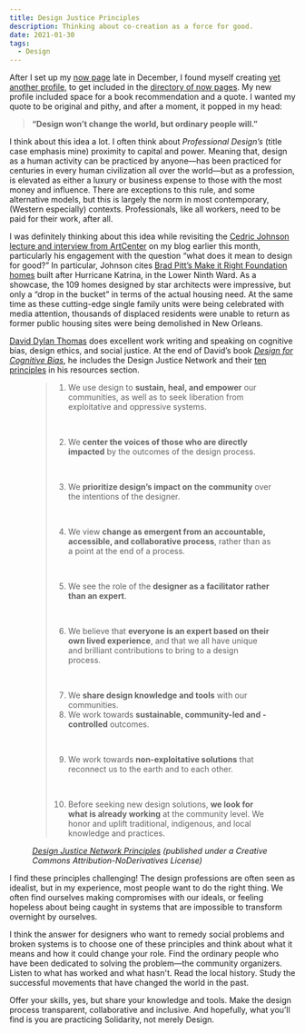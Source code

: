 ```yaml
---
title: Design Justice Principles
description: Thinking about co-creation as a force for good.
date: 2021-01-30
tags:
  - Design
---
```


After I set up my [now page](/now/) late in December, I found myself creating [yet another profile](https://nownownow.com/p/Mu02), to get included in the [directory of now pages](https://nownownow.com/). My new profile included space for a book recommendation and a quote. I wanted my quote to be original and pithy, and after a moment, it popped in my head:

<blockquote><strong>“Design won’t change the world, but ordinary people will.”</strong></blockquote>

I think about this idea a lot. I often think about <em>Professional Design’s</em> (title case emphasis mine) proximity to capital and power. Meaning that, design as a human activity can be practiced by anyone&mdash;has been practiced for centuries in every human civilization all over the world&mdash;but as a profession, is elevated as either a luxury or business expense to those with the most money and influence. There are exceptions to this rule, and some alternative models, but this is largely the norm in most contemporary, (Western especially) contexts. Professionals, like all workers, need to be paid for their work, after all.

I was definitely thinking about this idea while revisiting the [Cedric Johnson lecture and interview from ArtCenter](/posts/2021-cedric-johnson-policing-education-inequality/) on my blog earlier this month, particularly his engagement with the question “what does it mean to design for good?” In particular, Johnson cites [Brad Pitt’s Make it Right Foundation homes](https://www.architecturaldigest.com/story/brad-pitt-make-it-right-foundation-new-orleans-katrina-lawsuit) built after Hurricane Katrina, in the Lower Ninth Ward. As a showcase, the 109 homes designed by star architects were impressive, but only a “drop in the bucket” in terms of the actual housing need. At the same time as these cutting-edge single family units were being celebrated with media attention, thousands of displaced residents were unable to return as former public housing sites were being demolished in New Orleans.

[David Dylan Thomas](https://www.daviddylanthomas.com/) does excellent work writing and speaking on cognitive bias, design ethics, and social justice. At the end of David’s book [<i>Design for Cognitive Bias</i>](https://abookapart.com/products/design-for-cognitive-bias), he includes the Design Justice Network and their [ten principles](https://designjustice.org/read-the-principles) in his resources section.

<figure>
    <blockquote cite="https://designjustice.org/read-the-principles">
   <ol>
   
   <li>We use design to <strong>sustain, heal, and empower</strong> our communities, as well as to seek liberation from exploitative and oppressive systems.

   &nbsp;
   </li>
   
   <li>We <strong>center the voices of those who are directly impacted</strong> by the outcomes of the design process.

   &nbsp;
   </li>
   
   <li>We <strong>prioritize design’s impact on the community</strong> over the intentions of the designer.

   &nbsp;
   </li>
   
   <li>We view <strong>change as emergent from an accountable, accessible, and collaborative process</strong>, rather than as a point at the end of a process.

   &nbsp;
   </li>
   
   <li>We see the role of the <strong>designer as a facilitator rather than an expert</strong>.

   &nbsp;
   </li>
   
   <li>We believe that <strong>everyone is an expert based on their own lived experience</strong>, and that we all have unique and brilliant contributions to bring to a design process.

   &nbsp;
   </li>
   
   <li>We <strong>share design knowledge and tools</strong> with our communities.
   &nbsp;
   </li>
   
   <li>We work towards <strong>sustainable, community-led and -controlled</strong> outcomes.

   &nbsp;
   </li>

   <li>We work towards <strong>non-exploitative solutions</strong> that reconnect us to the earth and to each other.

   &nbsp;
   </li>
   
   <li>Before seeking new design solutions, <strong>we look for what is already working</strong> at the community level. We honor and uplift traditional, indigenous, and local knowledge and practices.</li>

   </ol>
       </blockquote>
    <figcaption><cite><a href="https://designjustice.org/read-the-principles">Design Justice Network Principles</a> (published under a Creative Commons Attribution-NoDerivatives License)</cite></figcaption>
</figure>

I find these principles challenging! The design professions are often seen as idealist, but in my experience, most people want to do the right thing. We often find ourselves making compromises with our ideals, or feeling hopeless about being caught in systems that are impossible to transform overnight by ourselves.

I think the answer for designers who want to remedy social problems and broken systems is to choose one of these principles and think about what it means and how it could change your role. Find the ordinary people who have been dedicated to solving the problem&mdash;the community organizers. Listen to what has worked and what hasn't. Read the local history. Study the successful movements that have changed the world in the past. 

Offer your skills, yes, but share your knowledge and tools. Make the design process transparent, collaborative and inclusive. And hopefully, what you’ll find is you are practicing Solidarity, not merely Design.


